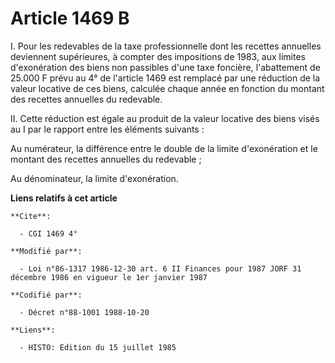 # Article 1469 B

I. Pour les redevables de la taxe professionnelle dont les recettes annuelles deviennent supérieures, à compter des
impositions de 1983, aux limites d'exonération des biens non passibles d'une taxe foncière, l'abattement de 25.000 F prévu au
4° de l'article 1469 est remplacé par une réduction de la valeur locative de ces biens, calculée chaque année en fonction du
montant des recettes annuelles du redevable.

II. Cette réduction est égale au produit de la valeur locative des biens visés au I par le rapport entre les éléments
suivants :

Au numérateur, la différence entre le double de la limite d'exonération et le montant des recettes annuelles du redevable ;

Au dénominateur, la limite d'exonération.

**Liens relatifs à cet article**

	**Cite**:

	  - CGI 1469 4°

	**Modifié par**:

	  - Loi n°86-1317 1986-12-30 art. 6 II Finances pour 1987 JORF 31 décembre 1986 en vigueur le 1er janvier 1987

	**Codifié par**:

	  - Décret n°88-1001 1988-10-20

	**Liens**:

	  - HISTO: Edition du 15 juillet 1985
